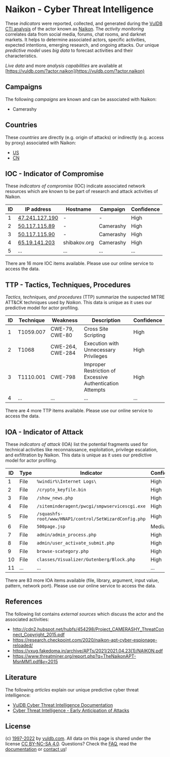 # Naikon - Cyber Threat Intelligence

These _indicators_ were reported, collected, and generated during the [VulDB CTI analysis](https://vuldb.com/?kb.cti) of the actor known as [Naikon](https://vuldb.com/?actor.naikon). The _activity monitoring_ correlates data from social media, forums, chat rooms, and darknet markets. It helps to determine associated actors, specific activities, expected intentions, emerging research, and ongoing attacks. Our unique _predictive model_ uses _big data_ to forecast activities and their characteristics.

_Live data_ and more _analysis capabilities_ are available at [https://vuldb.com/?actor.naikon](https://vuldb.com/?actor.naikon)

## Campaigns

The following _campaigns_ are known and can be associated with Naikon:

* Camerashy

## Countries

These _countries_ are directly (e.g. origin of attacks) or indirectly (e.g. access by proxy) associated with Naikon:

* [US](https://vuldb.com/?country.us)
* [CN](https://vuldb.com/?country.cn)

## IOC - Indicator of Compromise

These _indicators of compromise_ (IOC) indicate associated network resources which are known to be part of research and attack activities of Naikon.

ID | IP address | Hostname | Campaign | Confidence
-- | ---------- | -------- | -------- | ----------
1 | [47.241.127.190](https://vuldb.com/?ip.47.241.127.190) | - | - | High
2 | [50.117.115.89](https://vuldb.com/?ip.50.117.115.89) | - | Camerashy | High
3 | [50.117.115.90](https://vuldb.com/?ip.50.117.115.90) | - | Camerashy | High
4 | [65.19.141.203](https://vuldb.com/?ip.65.19.141.203) | shibakov.org | Camerashy | High
5 | ... | ... | ... | ...

There are 16 more IOC items available. Please use our online service to access the data.

## TTP - Tactics, Techniques, Procedures

_Tactics, techniques, and procedures_ (TTP) summarize the suspected MITRE ATT&CK techniques used by _Naikon_. This data is unique as it uses our predictive model for actor profiling.

ID | Technique | Weakness | Description | Confidence
-- | --------- | -------- | ----------- | ----------
1 | T1059.007 | CWE-79, CWE-80 | Cross Site Scripting | High
2 | T1068 | CWE-264, CWE-284 | Execution with Unnecessary Privileges | High
3 | T1110.001 | CWE-798 | Improper Restriction of Excessive Authentication Attempts | High
4 | ... | ... | ... | ...

There are 4 more TTP items available. Please use our online service to access the data.

## IOA - Indicator of Attack

These _indicators of attack_ (IOA) list the potential fragments used for technical activities like reconnaissance, exploitation, privilege escalation, and exfiltration by Naikon. This data is unique as it uses our predictive model for actor profiling.

ID | Type | Indicator | Confidence
-- | ---- | --------- | ----------
1 | File | `%windir%\Internet Logs\` | High
2 | File | `/crypto_keyfile.bin` | High
3 | File | `/show_news.php` | High
4 | File | `/siteminderagent/pwcgi/smpwservicescgi.exe` | High
5 | File | `/squashfs-root/www/HNAP1/control/SetWizardConfig.php` | High
6 | File | `500page.jsp` | Medium
7 | File | `admin/admin_process.php` | High
8 | File | `admin/user_activate_submit.php` | High
9 | File | `browse-scategory.php` | High
10 | File | `classes/Visualizer/Gutenberg/Block.php` | High
11 | ... | ... | ...

There are 83 more IOA items available (file, library, argument, input value, pattern, network port). Please use our online service to access the data.

## References

The following list contains _external sources_ which discuss the actor and the associated activities:

* http://cdn2.hubspot.net/hubfs/454298/Project_CAMERASHY_ThreatConnect_Copyright_2015.pdf
* https://research.checkpoint.com/2020/naikon-apt-cyber-espionage-reloaded/
* https://vxug.fakedoma.in/archive/APTs/2021/2021.04.23(1)/NAIKON.pdf
* https://www.threatminer.org/report.php?q=TheNaikonAPT-MsnMM1.pdf&y=2015

## Literature

The following _articles_ explain our unique predictive cyber threat intelligence:

* [VulDB Cyber Threat Intelligence Documentation](https://vuldb.com/?kb.cti)
* [Cyber Threat Intelligence - Early Anticipation of Attacks](https://www.scip.ch/en/?labs.20201022)

## License

(c) [1997-2022](https://vuldb.com/?kb.changelog) by [vuldb.com](https://vuldb.com/?kb.about). All data on this page is shared under the license [CC BY-NC-SA 4.0](https://creativecommons.org/licenses/by-nc-sa/4.0/). Questions? Check the [FAQ](https://vuldb.com/?kb.faq), read the [documentation](https://vuldb.com/?kb) or [contact us](https://vuldb.com/?contact)!
